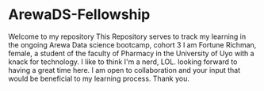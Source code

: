 # ArewaDS-Fellowship
Welcome to my repository
This Repository serves to track my learning in the ongoing Arewa Data science bootcamp, cohort 3
I am Fortune Richman, female, a student of the faculty of Pharmacy in the University of Uyo with a knack for technology.
I like to think I'm a nerd, LOL. 
looking forward to having a great time here. I am open to collaboration and your input that would be beneficial to my learning process. Thank you.